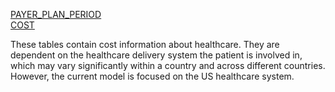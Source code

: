 [PAYER_PLAN_PERIOD](https://github.com/OHDSI/CommonDataModel/wiki/PAYER_PLAN_PERIOD)  
[COST](https://github.com/OHDSI/CommonDataModel/wiki/COST)  

These tables contain cost information about healthcare. They are dependent on the healthcare delivery system the patient is involved in, which may vary significantly within a country and across different countries. However, the current model is focused on the US healthcare system.
